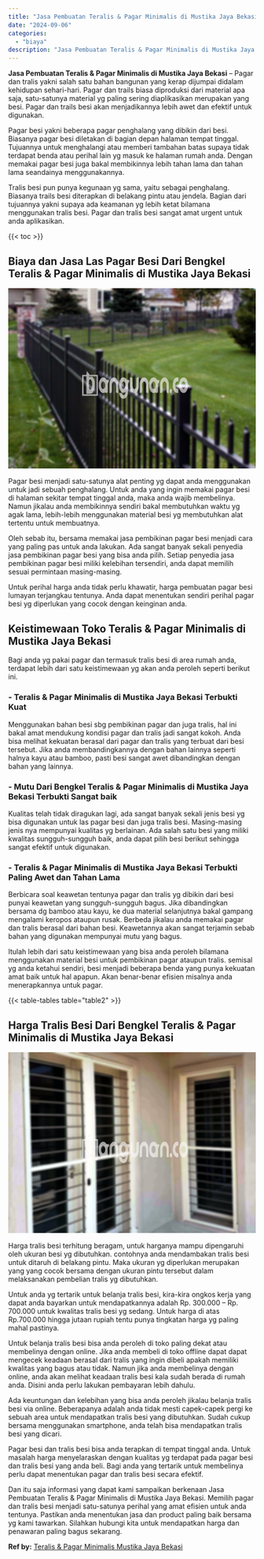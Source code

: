 ```yaml
---
title: "Jasa Pembuatan Teralis & Pagar Minimalis di Mustika Jaya Bekasi"
date: "2024-09-06"
categories: 
  - "biaya"
description: "Jasa Pembuatan Teralis & Pagar Minimalis di Mustika Jaya Bekasi. Dan itu saja informasi yang dapat kami sampaikan berkenaan Jasa Pembuatan Teralis & Pagar Mi..."
---
```


**Jasa Pembuatan Teralis & Pagar Minimalis di Mustika Jaya Bekasi** – Pagar dan tralis yakni salah satu bahan bangunan yang kerap dijumpai didalam kehidupan sehari-hari. Pagar dan trails biasa diproduksi dari material apa saja, satu-satunya material yg paling sering diaplikasikan merupakan yang besi. Pagar dan trails besi akan menjadikannya lebih awet dan efektif untuk digunakan.

Pagar besi yakni beberapa pagar penghalang yang dibikin dari besi. Biasanya pagar besi diletakan di bagian depan halaman tempat tinggal. Tujuannya untuk menghalangi atau memberi tambahan batas supaya tidak terdapat benda atau perihal lain yg masuk ke halaman rumah anda. Dengan memakai pagar besi juga bakal membikinnya lebih tahan lama dan tahan lama seandainya menggunakannya.

Tralis besi pun punya kegunaan yg sama, yaitu sebagai penghalang. Biasanya trails besi diterapkan di belakang pintu atau jendela. Bagian dari tujuannya yakni supaya ada keamanan yg lebih ketat bilamana menggunakan tralis besi. Pagar dan tralis besi sangat amat urgent untuk anda aplikasikan.

{{< toc >}}

## Biaya dan Jasa Las Pagar Besi Dari Bengkel Teralis & Pagar Minimalis di Mustika Jaya Bekasi

![Jasa Pembuatan Teralis & Pagar Minimalis di Mustika Jaya Bekasi](/images/pagar-minimalis-murah-12.png)

Pagar besi menjadi satu-satunya alat penting yg dapat anda menggunakan untuk jadi sebuah penghalang. Untuk anda yang ingin memakai pagar besi di halaman sekitar tempat tinggal anda, maka anda wajib membelinya. Namun jikalau anda membikinnya sendiri bakal membutuhkan waktu yg agak lama, lebih-lebih menggunakan material besi yg membutuhkan alat tertentu untuk membuatnya.

Oleh sebab itu, bersama memakai jasa pembikinan pagar besi menjadi cara yang paling pas untuk anda lakukan. Ada sangat banyak sekali penyedia jasa pembikinan pagar besi yang bisa anda pilih. Setiap penyedia jasa pembikinan pagar besi miliki kelebihan tersendiri, anda dapat memilih sesuai permintaan masing-masing.

Untuk perihal harga anda tidak perlu khawatir, harga pembuatan pagar besi lumayan terjangkau tentunya. Anda dapat menentukan sendiri perihal pagar besi yg diperlukan yang cocok dengan keinginan anda.

## Keistimewaan Toko Teralis & Pagar Minimalis di Mustika Jaya Bekasi

Bagi anda yg pakai pagar dan termasuk tralis besi di area rumah anda, terdapat lebih dari satu keistimewaan yg akan anda peroleh seperti berikut ini.

### \- Teralis & Pagar Minimalis di Mustika Jaya Bekasi Terbukti Kuat

Menggunakan bahan besi sbg pembikinan pagar dan juga tralis, hal ini bakal amat mendukung kondisi pagar dan tralis jadi sangat kokoh. Anda bisa melihat kekuatan berasal dari pagar dan tralis yang terbuat dari besi tersebut. Jika anda membandingkannya dengan bahan lainnya seperti halnya kayu atau bamboo, pasti besi sangat awet dibandingkan dengan bahan yang lainnya.

### \- Mutu Dari Bengkel Teralis & Pagar Minimalis di Mustika Jaya Bekasi Terbukti Sangat baik

Kualitas telah tidak diragukan lagi, ada sangat banyak sekali jenis besi yg bisa digunakan untuk las pagar besi dan juga tralis besi. Masing-masing jenis nya mempunyai kualitas yg berlainan. Ada salah satu besi yang miliki kwalitas sungguh-sungguh baik, anda dapat pilih besi berikut sehingga sangat efektif untuk digunakan.

### \- Teralis & Pagar Minimalis di Mustika Jaya Bekasi Terbukti Paling Awet dan Tahan Lama

Berbicara soal keawetan tentunya pagar dan tralis yg dibikin dari besi punyai keawetan yang sungguh-sungguh bagus. Jika dibandingkan bersama dg bamboo atau kayu, ke dua material selanjutnya bakal gampang mengalami keropos ataupun rusak. Berbeda jikalau anda memakai pagar dan tralis berasal dari bahan besi. Keawetannya akan sangat terjamin sebab bahan yang digunakan mempunyai mutu yang bagus.

Itulah lebih dari satu keistimewaan yang bisa anda peroleh bilamana menggunakan material besi untuk pembikinan pagar ataupun tralis. semisal yg anda ketahui sendiri, besi menjadi beberapa benda yang punya kekuatan amat baik untuk hal apapun. Akan benar-benar efisien misalnya anda menerapkannya untuk pagar.

{{< table-tables table="table2" >}}

## Harga Tralis Besi Dari Bengkel Teralis & Pagar Minimalis di Mustika Jaya Bekasi

![Jasa Pembuatan Teralis & Pagar Minimalis di Mustika Jaya Bekasi](/images/teralis-minimalis-murah-16.png)

Harga tralis besi terhitung beragam, untuk harganya mampu dipengaruhi oleh ukuran besi yg dibutuhkan. contohnya anda mendambakan tralis besi untuk ditaruh di belakang pintu. Maka ukuran yg diperlukan merupakan yang yang cocok bersama dengan ukuran pintu tersebut dalam melaksanakan pembelian tralis yg dibutuhkan.

Untuk anda yg tertarik untuk belanja tralis besi, kira-kira ongkos kerja yang dapat anda bayarkan untuk mendapatkannya adalah Rp. 300.000 – Rp. 700.000 untuk kwalitas tralis besi yg sedang. Untuk harga di atas Rp.700.000 hingga jutaan rupiah tentu punya tingkatan harga yg paling mahal pastinya.

Untuk belanja tralis besi bisa anda peroleh di toko paling dekat atau membelinya dengan online. Jika anda membeli di toko offline dapat dapat mengecek keadaan berasal dari tralis yang ingin dibeli apakah memiliki kwalitas yang bagus atau tidak. Namun jika anda membelinya dengan online, anda akan melihat keadaan tralis besi kala sudah berada di rumah anda. Disini anda perlu lakukan pembayaran lebih dahulu.

Ada keuntungan dan kelebihan yang bisa anda peroleh jikalau belanja tralis besi via online. Beberapanya adalah anda tidak mesti capek-capek pergi ke sebuah area untuk mendapatkan tralis besi yang dibutuhkan. Sudah cukup bersama menggunakan smartphone, anda telah bisa mendapatkan tralis besi yang dicari.

Pagar besi dan tralis besi bisa anda terapkan di tempat tinggal anda. Untuk masalah harga menyelaraskan dengan kualitas yg terdapat pada pagar besi dan tralis besi yang anda beli. Bagi anda yang tertarik untuk membelinya perlu dapat menentukan pagar dan tralis besi secara efektif.

Dan itu saja informasi yang dapat kami sampaikan berkenaan Jasa Pembuatan Teralis & Pagar Minimalis di Mustika Jaya Bekasi. Memilih pagar dan tralis besi menjadi satu-satunya perihal yang amat efisien untuk anda tentunya. Pastikan anda menentukan jasa dan product paling baik bersama yg kami tawarkan. Silahkan hubungi kita untuk mendapatkan harga dan penawaran paling bagus sekarang.

**Ref by:** [Teralis & Pagar Minimalis Mustika Jaya Bekasi](https://id.wikipedia.org/wiki/Teralis)
